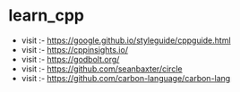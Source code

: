 # learn_cpp

- visit :- https://google.github.io/styleguide/cppguide.html
- visit :- https://cppinsights.io/
- visit :- https://godbolt.org/
- visit :- https://github.com/seanbaxter/circle
- visit :- https://github.com/carbon-language/carbon-lang
